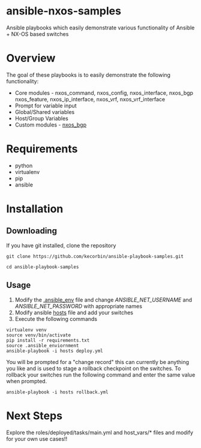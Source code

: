 # ansible-nxos-samples

Ansible playbooks which easily demonstrate various functionality of Ansible + NX-OS based switches

# Overview

The goal of these playbooks is to easily demonstrate the following functionality:

* Core modules - nxos_command, nxos_config, nxos_interface, nxos_bgp nxos_feature, nxos_ip_interface, nxos_vrf, nxos_vrf_interface
* Prompt for variable input
* Global/Shared variables
* Host/Group Variables
* Custom modules - [nxos_bgp](library/nxos_bgp.py)

# Requirements

* python
* virtualenv
* pip
* ansible

# Installation

## Downloading

If you have git installed, clone the repository

    git clone https://github.com/kecorbin/ansible-playbook-samples.git

    cd ansible-playbook-samples

## Usage

1. Modify the [.ansible_env](.ansible_env) file and change *ANSIBLE_NET_USERNAME* and *ANSIBLE_NET_PASSWORD* with appropriate names
2. Modify ansible [hosts](hosts) file and add your switches
3. Execute the following commands

```
virtualenv venv
source venv/bin/activate
pip install -r requirements.txt
source .ansible_enviornment
ansible-playbook -i hosts deploy.yml
```

You will be prompted for a "change record" this can currently be anything you like and is used to stage a rollback checkpoint on the switches.  To rollback
your switches run the following command and enter the same value when prompted.

```
ansible-playbook -i hosts rollback.yml
```


# Next Steps

Explore the roles/deployed/tasks/main.yml and host_vars/* files and modify for your own use cases!!


